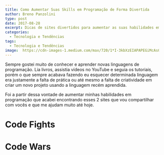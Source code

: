 ```yaml
---
title: Como Aumentar Suas Skills em Programação de Forma Divertida
author: Breno Panzolini
type: post
date: 2017-08-28
excerpt: Dicas de sites divertidos para aumentar as suas habilidades em determinada linguagem de programação, ou até mesmo aprender uma linguagem nova.
categories:
  - Tecnologia e Tendências
tags:
  - Tecnologia e Tendências
image:  https://cdn-images-1.medium.com/max/720/1*I-3kbXzEIAPAPEGiMcAs0A.png
---
```


Sempre gostei muito de conhecer e aprender novas linguagens de programação. Lia livros, assistia vídeos no YouTube e seguia os tutoriais, porém o que sempre acabava fazendo eu esquecer determinada linguagem era justamente a falta de prática ou até mesmo a falta de criatividade em criar um novo projeto usando a linguagem recém aprendida.

Foi a partir dessa vontade de aumentar minhas habilidades em programação que acabei encontrando esses 2 sites que vou compartilhar com vocês e que me ajudam muito até hoje.

# Code Fights




# Code Wars
